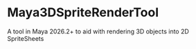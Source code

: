 # Maya3DSpriteRenderTool
A tool in Maya 2026.2+ to aid with rendering 3D objects into 2D SpriteSheets

